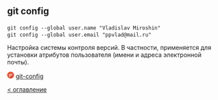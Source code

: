 ## git config

```
git config --global user.name "Vladislav Miroshin"
git config --global user.email "ppvlad@mail.ru"
```
Настройка системы контроля версий. В частности, применяется для установки атрибутов пользователя (имени и адреса электронной почты).

[![git](../assets/git.png "Команда git config")](https://git-scm.com/docs/git-config) [git-config](https://git-scm.com/docs/git-config)




[< оглавление](../README.md)

